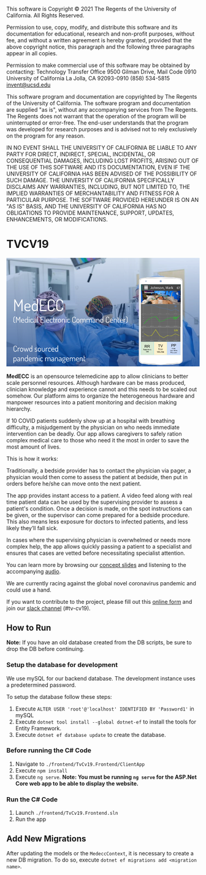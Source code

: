 This software is Copyright © 2021 The Regents of the University of California. All Rights Reserved.

Permission to use, copy, modify, and distribute this software and its documentation for educational, research and non-profit purposes, without fee, and without a written agreement is hereby granted, provided that the above copyright notice, this paragraph and the following three paragraphs appear in all copies.

Permission to make commercial use of this software may be obtained by contacting:
Technology Transfer Office
9500 Gilman Drive, Mail Code 0910
University of California
La Jolla, CA 92093-0910
(858) 534-5815
invent@ucsd.edu

This software program and documentation are copyrighted by The Regents of the University of California. The software program and documentation are supplied "as is", without any accompanying services from The Regents. The Regents does not warrant that the operation of the program will be uninterrupted or error-free. The end-user understands that the program was developed for research purposes and is advised not to rely exclusively on the program for any reason.


IN NO EVENT SHALL THE UNIVERSITY OF CALIFORNIA BE LIABLE TO ANY PARTY FOR DIRECT, INDIRECT, SPECIAL, INCIDENTAL, OR CONSEQUENTIAL DAMAGES, INCLUDING LOST PROFITS, ARISING OUT OF THE USE OF THIS SOFTWARE AND ITS DOCUMENTATION, EVEN IF THE UNIVERSITY OF CALIFORNIA HAS BEEN ADVISED OF THE POSSIBILITY OF SUCH DAMAGE. THE UNIVERSITY OF CALIFORNIA SPECIFICALLY DISCLAIMS ANY WARRANTIES, INCLUDING, BUT NOT LIMITED TO, THE IMPLIED WARRANTIES OF MERCHANTABILITY AND FITNESS FOR A PARTICULAR PURPOSE. THE SOFTWARE PROVIDED HEREUNDER IS ON AN "AS IS" BASIS, AND THE UNIVERSITY OF CALIFORNIA HAS NO OBLIGATIONS TO PROVIDE MAINTENANCE, SUPPORT, UPDATES, ENHANCEMENTS, OR MODIFICATIONS.

# TVCV19

![](landing/Splash.png) 

**MedECC** is an opensource telemedicine app to allow clinicians to better scale personnel resources.
Although hardware can be mass produced, clinician knowledge and experience cannot and this needs to be scaled out somehow.
Our platform aims to organize the heterogeneous hardware and manpower resources into a patient monitoring and decision making hierarchy.

If 10 COVID patients suddenly show up at a hospital with breathing difficulty, a misjudgement by the physician on who needs immediate intervention can be deadly. Our app allows caregivers to safely ration complex medical care to those who need it the most in order to save the most amount of lives.

This is how it works:

Traditionally, a bedside provider has to contact the physician via pager, a physician would then come to assess the patient at bedside, then put in orders before he/she can move onto the next patient.

The app provides instant access to a patient. A video feed along with real time patient data can be used by the supervising provider to assess a patient's condition. Once a decision is made, on the spot instructions can be given, or the supervisor can come prepared for a bedside procedure. This also means less exposure for doctors to infected patients, and less likely they’ll fall sick.

In cases where the supervising physician is overwhelmed or needs more complex help, the app allows quickly passing a patient to a specialist and ensures that cases are vetted before necessitating specialist attention.

You can learn more by browsing our [concept slides](https://docs.google.com/presentation/d/1jx_JJByAbFSXHXhZfbF9ar7q-Zx0MacvegpB00uDiNY/edit?usp=sharing) and listening to the accompanying [audio](https://www.uberconference.com/getmp3/AMIfv96b4tICKo7poclDD1wA3ljoQGVjX5lJ87UGyMusDsqpWrA9_SicAiTtTIgBCxpy7tUZsg8eZMD__9GbqGigc21ryxLr58KPmLOuIUcWgVltLQEmKRbjEPGKtYLqD_cy1Fx86Uls0aoCrx9p41Y52YWyEJF-Uw.mp3).

We are currently racing against the global novel coronavirus pandemic and could use a hand. 

If you want to contribute to the project, please fill out this [online form](https://docs.google.com/forms/d/e/1FAIpQLSf2osgKSobmYf0kSwzRrotV2hk5i8TjtZZdn5XptA1UjeIXVA/viewform)  and join our [slack channel](https://join.slack.com/t/scalablecv19solutions/shared_invite/zt-cxcbnbyu-yu4dxzaMjjnQvBGkQYVkxw) (#tv-cv19).

## How to Run
**Note:** If you have an old database created from the DB scripts, be sure to drop the DB before continuing.

### Setup the database for development
We use mySQL for our backend database.  The development instance uses a predetermined password.

To setup the database follow these steps:
1. Execute `ALTER USER 'root'@'localhost' IDENTIFIED BY 'Password1'` in mySQL
1. Execute `dotnet tool install --global dotnet-ef` to install the tools for Entity Framework.
1. Execute `dotnet ef database update` to create the database.

### Before running the C# Code
1. Navigate to `./frontend/TvCv19.Frontend/ClientApp`
1. Execute `npm install`
1. Execute `ng serve`.  **Note: You must be running `ng serve` for the ASP.Net Core web app to be able to display the website.**

### Run the C# Code
1. Launch `./frontend/TvCv19.Frontend.sln`
1. Run the app

## Add New Migrations
After updating the models or the `MedeccContext`, it is necessary to create a new DB migration.  To do so, execute `dotnet ef migrations add <migration name>`.
